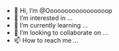 - 👋 Hi, I’m @Ooooooooooooooooop
- 👀 I’m interested in ...
- 🌱 I’m currently learning ...
- 💞️ I’m looking to collaborate on ...
- 📫 How to reach me ...

<!---
Ooooooooooooooooop/Ooooooooooooooooop is a ✨ special ✨ repository because its `README.md` (this file) appears on your GitHub profile.
You can click the Preview link to take a look at your changes.
--->
